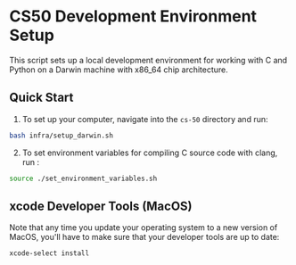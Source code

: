 # CS50 Development Environment Setup

This script sets up a local development environment for working with C and Python on a Darwin machine with x86_64 chip architecture.

## Quick Start

1. To set up your computer, navigate into the `cs-50` directory and run:

```bash
bash infra/setup_darwin.sh
```

2. To set environment variables for compiling C source code with clang, run :

```bash
source ./set_environment_variables.sh
```

## xcode Developer Tools (MacOS)

Note that any time you update your operating system to a new version of MacOS, you'll have to make sure that your developer tools are up to date:

```bash
xcode-select install
```
